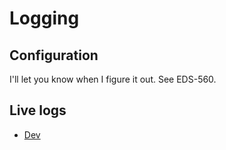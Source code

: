 # Logging

## Configuration 

I'll let you know when I figure it out. See EDS-560.

## Live logs

- [Dev](https://uwiam.page.link/directory-errors)
